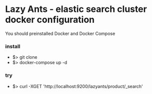 Lazy Ants - elastic search cluster docker configuration
===

You should preinstalled Docker and Docker Compose 

### install

- $> git clone
- $> docker-compose up -d


### try 

- $> curl -XGET 'http://localhost:9200/lazyants/product/_search'

